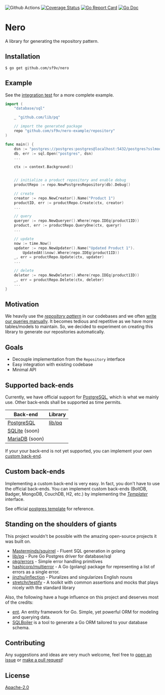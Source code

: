 ![Github Actions](https://github.com/sf9v/nero/workflows/test/badge.svg)
[![Coverage Status](https://coveralls.io/repos/github/sf9v/nero/badge.svg?branch=main)](https://coveralls.io/github/sf9v/nero?branch=main)
[![Go Report Card](https://goreportcard.com/badge/github.com/sf9v/nero)](https://goreportcard.com/report/github.com/sf9v/nero)
[![Go Doc](https://pkg.go.dev/badge/github.com/sf9v/nero)](https://pkg.go.dev/github.com/sf9v/nero)

# Nero

A library for generating the repository pattern.

## Installation

```console
$ go get github.com/sf9v/nero
```

## Example

See the [integration test](./test/integration/playerrepo) for a more complete example.

```go
import (
    "database/sql"

    _ "github.com/lib/pq"

    // import the generated package
    repo "github.com/sf9v/nero-example/repository"
)

func main() {
    dsn := "postgres://postgres:postgres@localhost:5432/postgres?sslmode=disable"
    db, err := sql.Open("postgres", dsn)
    ...

    ctx := context.Background()


    // initialize a product repository and enable debug
    productRepo := repo.NewPostgresRepository(db).Debug()

    // create
    creator := repo.NewCreator().Name("Product 1")
    productID, err := productRepo.Create(ctx, creator)
    ...

    // query
    queryer := repo.NewQueryer().Where(repo.IDEq(product1ID))
    product, err := productRepo.QueryOne(ctx, queryr)
    ...

    // update
    now := time.Now()
    updater := repo.NewUpdater().Name("Updated Product 1").
        UpdatedAt(&now).Where(repo.IDEq(product1ID))
    _, err = productRepo.Update(ctx, updater)
    ...

    // delete
    deleter := repo.NewDeleter().Where(repo.IDEq(product1ID))
    _, err = productRepo.Delete(ctx, deleter)
    ...
}
```

## Motivation

We heavily use the _[repository pattern](https://threedots.tech/post/repository-pattern-in-go/)_ in our codebases and we often [write our queries manually](https://golang.org/pkg/database/sql/#example_DB_QueryContext). It becomes tedious and repetitive as we have more tables/models to maintain. So, we decided to experiment on creating this library to generate our repositories automatically.

## Goals

- Decouple implementation from the `Repository` interface
- Easy integration with existing codebase
- Minimal API

## Supported back-ends

Currently, we have official support for [PostgreSQL](postgresql.org), which is what we mainly use. Other back-ends shall be supported as time permits.

| Back-end                              | Library                            |
| ------------------------------------- | ---------------------------------- |
| [PostgreSQL](https://postgresql.org)  | [lib/pq](http://github.com/lib/pq) |
| [SQLite](https://sqlite.org) (soon)   |                                    |
| [MariaDB](https://mariadb.org/) (soon)|                                    |

If your your back-end is not yet supported, you can implement your own [custom back-end](#custom-back-ends).

## Custom back-ends

Implementing a custom back-end is very easy. In fact, you don't have to use the official back-ends. You can implement custom back-ends (BoltDB, Badger, MongoDB, CouchDB, H2, etc.) by implementing the [_Templater_](./template.go) interface. 

See official [postgres template](./pg_template.go) for reference.

## Standing on the shoulders of giants

This project wouldn't be possible with the amazing open-source projects it was built on.

- [Masterminds/squirrel](https://github.com/Masterminds/squirrel) - Fluent SQL generation in golang
- [lib/pq](https://github.com/lib/pq) - Pure Go Postgres driver for database/sql
- [pkg/errors](https://github.com/pkg/errors) - Simple error handling primitives
- [hashicorp/multierror](https://github.com/hashicorp/go-multierror) - A Go (golang) package for representing a list of errors as a single error.
- [jinzhu/inflection](https://github.com/jinzhu/inflection) - Pluralizes and singularizes English nouns
- [stretchr/testify](https://github.com/stretchr/testify) - A toolkit with common assertions and mocks that plays nicely with the standard library

Also, the following have a huge influence on this project and deserves most of the credits:

- [ent](https://github.com/facebook/ent). An entity framework for Go. Simple, yet powerful ORM for modeling and querying data.
- [SQLBoiler](https://github.com/volatiletech/sqlboiler) is a tool to generate a Go ORM tailored to your database schema.

## Contributing

Any suggestions and ideas are very much welcome, feel free to [open an issue](https://github.com/sf9v/nero/issues) or [make a pull request](https://github.com/sf9v/nero/pulls)!


## License

[Apache-2.0](LICENSE)